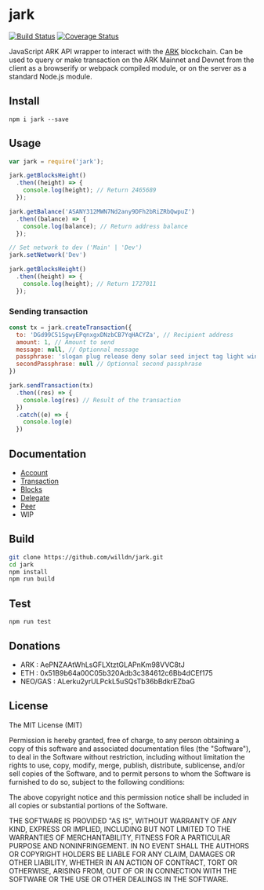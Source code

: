 # jark

[![Build Status](https://travis-ci.org/willdn/jark.svg?branch=master)](https://travis-ci.org/willdn/jark)
[![Coverage Status](https://coveralls.io/repos/github/willdn/jark/badge.svg?branch=master)](https://coveralls.io/github/willdn/jark?branch=master)

JavaScript ARK API wrapper to interact with the [ARK](https://ark.io) blockchain. Can be used to query or make transaction on the ARK Mainnet and Devnet from the client as a browserify or webpack compiled module, or on the server as a standard Node.js module.

## Install

`npm i jark --save`

## Usage

```js
var jark = require('jark');

jark.getBlocksHeight()
  .then((height) => {
    console.log(height); // Return 2465689
  });

jark.getBalance('ASANY312MWN7Nd2any9DFh2bRiZRbQwpuZ')
  .then((balance) => {
    console.log(balance); // Return address balance
  });

// Set network to dev ('Main' | 'Dev')
jark.setNetwork('Dev')

jark.getBlocksHeight()
  .then((height) => {
    console.log(height); // Return 1727011
  });
```

### Sending transaction
```js
const tx = jark.createTransaction({
  to: 'DGd99C51SgwyEPqnxgxDNzbCB7YqHACYZa', // Recipient address
  amount: 1, // Amount to send
  message: null, // Optionnal message
  passphrase: 'slogan plug release deny solar seed inject tag light winner box oyster', // Sender passphrase
  secondPassphrase: null // Optionnal second passphrase
})

jark.sendTransaction(tx)
  .then((res) => {
    console.log(res) // Result of the transaction
  })
  .catch((e) => {
    console.log(e)
  })
```


## Documentation
- [Account](/docs/account.md)
- [Transaction](/docs/transaction.md)
- [Blocks](/docs/blocks.md)
- [Delegate](/docs/delegate.md)
- [Peer](/docs/peer.md)
- WIP

## Build

```bash
git clone https://github.com/willdn/jark.git
cd jark
npm install
npm run build
```


## Test

`npm run test`

## Donations

- ARK : AePNZAAtWhLsGFLXtztGLAPnKm98VVC8tJ
- ETH : 0x51B9b64a00C05b320Adb3c384612c6Bb4dCEf175
- NEO/GAS : ALerku2yrULPckL5uSQsTb36bBdkrEZbaG

## License

The MIT License (MIT)

Permission is hereby granted, free of charge, to any person obtaining a copy of this software and associated documentation files (the "Software"), to deal in the Software without restriction, including without limitation the rights to use, copy, modify, merge, publish, distribute, sublicense, and/or sell copies of the Software, and to permit persons to whom the Software is furnished to do so, subject to the following conditions:

The above copyright notice and this permission notice shall be included in all copies or substantial portions of the Software.

THE SOFTWARE IS PROVIDED "AS IS", WITHOUT WARRANTY OF ANY KIND, EXPRESS OR IMPLIED, INCLUDING BUT NOT LIMITED TO THE WARRANTIES OF MERCHANTABILITY, FITNESS FOR A PARTICULAR PURPOSE AND NONINFRINGEMENT. IN NO EVENT SHALL THE AUTHORS OR COPYRIGHT HOLDERS BE LIABLE FOR ANY CLAIM, DAMAGES OR OTHER LIABILITY, WHETHER IN AN ACTION OF CONTRACT, TORT OR OTHERWISE, ARISING FROM, OUT OF OR IN CONNECTION WITH THE SOFTWARE OR THE USE OR OTHER DEALINGS IN THE SOFTWARE.